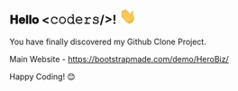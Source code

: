 
<h2> 𝐇𝐞𝐥𝐥𝐨 <𝚌𝚘𝚍𝚎𝚛𝚜/>! <img src="https://github.com/ABSphreak/ABSphreak/blob/master/gifs/Hi.gif" width="30px"></h2>






You have finally discovered my Github Clone Project. <br>

Main Website - https://bootstrapmade.com/demo/HeroBiz/


Happy Coding! 😊




